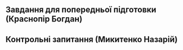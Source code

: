 ## Завдання для попередньої підготовки (Краснопір Богдан)


## Контрольні запитання (Микитенко Назарій)
